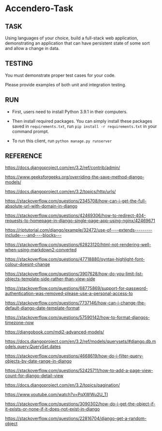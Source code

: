 # Accendero-Task


## TASK

Using languages of your choice, build a full-stack web application, demonstrating an application that can have persistent state of some sort and allow a change in data.


## TESTING

You must demonstrate proper test cases for your code. 

Please provide examples of both unit and integration testing.


## RUN

- First, users need to install Python 3.9.1 in their computers.

- Then install required packages. You can simply install these packages saved in `requirements.txt`, run `pip install -r requirements.txt` in your command prompt.

- To run this client, run `python manage.py runserver`


## REFERENCE


https://docs.djangoproject.com/en/3.2/ref/contrib/admin/

https://www.geeksforgeeks.org/overriding-the-save-method-django-models/

https://docs.djangoproject.com/en/3.2/topics/http/urls/

https://stackoverflow.com/questions/2345708/how-can-i-get-the-full-absolute-url-with-domain-in-django

https://stackoverflow.com/questions/42469306/how-to-redirect-404-requests-to-homepage-in-django-single-page-app-using-nginx/42469671

https://riptutorial.com/django/example/32472/use-of----extends---------include----and----blocks---

https://stackoverflow.com/questions/62823120/html-not-rendering-well-when-using-markdown2-converted

https://stackoverflow.com/questions/47718880/syntax-highlight-font-colour-doesnt-change

https://stackoverflow.com/questions/3907628/how-do-you-limit-list-objects-template-side-rather-than-view-side

https://stackoverflow.com/questions/68775869/support-for-password-authentication-was-removed-please-use-a-personal-access-to

https://stackoverflow.com/questions/7737146/how-can-i-change-the-default-django-date-template-format

https://stackoverflow.com/questions/57590142/how-to-format-djangos-timezone-now

https://djangobook.com/mdj2-advanced-models/

https://docs.djangoproject.com/en/3.2/ref/models/querysets/#django.db.models.query.QuerySet.dates

https://stackoverflow.com/questions/4668619/how-do-i-filter-query-objects-by-date-range-in-django

https://stackoverflow.com/questions/52425711/how-to-add-a-page-view-count-for-django-detail-view

https://docs.djangoproject.com/en/3.2/topics/pagination/

https://www.youtube.com/watch?v=PqXWWu2U_TI

https://stackoverflow.com/questions/3090302/how-do-i-get-the-object-if-it-exists-or-none-if-it-does-not-exist-in-django

https://stackoverflow.com/questions/22816704/django-get-a-random-object


